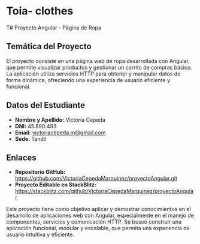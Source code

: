 # Toia- clothes

T# Proyecto Angular - Página de Ropa

## Temática del Proyecto

El proyecto consiste en una página web de ropa desarrollada con Angular, que permite visualizar productos y gestionar un carrito de compras básico. La aplicación utiliza servicios HTTP para obtener y manipular datos de forma dinámica, ofreciendo una experiencia de usuario eficiente y funcional.

## Datos del Estudiante

- **Nombre y Apellido:** Victoria Cepeda  
- **DNI:** 45.890.493  
- **Email:** victoriacepeda.m@gmail.com  
- **Sede:** Tandil  

## Enlaces 

- **Repositorio GitHub:** https://github.com/VictoriaCepedaMarquinez/proyectoAngular.git
- **Proyecto Editable en StackBlitz:** https://stackblitz.com/github/VictoriaCepedaMarquinez/proyectoAngular

Este proyecto tiene como objetivo aplicar y demostrar conocimientos en el desarrollo de aplicaciones web con Angular, especialmente en el manejo de componentes, servicios y comunicación HTTP. Se buscó construir una aplicación funcional, modular y escalable, que permita una experiencia de usuario intuitiva y eficiente.


